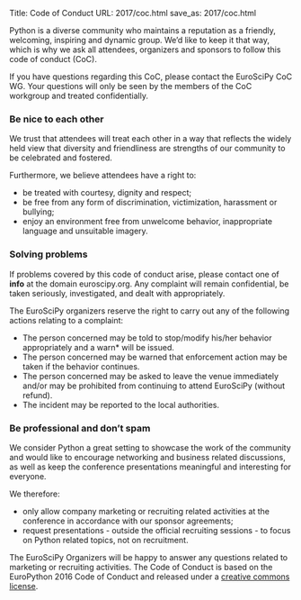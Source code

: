 Title: Code of Conduct
URL: 2017/coc.html
save_as: 2017/coc.html


Python is a diverse community who maintains a reputation as a friendly,
welcoming, inspiring and dynamic group. We’d like to keep it that way,
which is why we ask all attendees, organizers and sponsors to follow this
code of conduct (CoC).

If you have questions regarding this CoC, please contact the EuroSciPy CoC WG.
Your questions will only be seen by the members of the CoC workgroup and
treated confidentially.

### Be nice to each other

We trust that attendees will treat each other in a way that reflects the widely
held view that diversity and friendliness are strengths of our community to be
celebrated and fostered.

Furthermore, we believe attendees have a right to:

* be treated with courtesy, dignity and respect;
* be free from any form of discrimination, victimization, harassment or
  bullying;
* enjoy an environment free from unwelcome behavior, inappropriate language and
  unsuitable imagery.

### Solving problems

If problems covered by this code of conduct arise, please contact one of
**info** at the domain euroscipy.org.
Any complaint will remain confidential, be taken seriously, investigated, and
dealt with appropriately.

The EuroSciPy organizers reserve the right to carry out any of the following
actions relating to a complaint:

* The person concerned may be told to stop/modify his/her behavior
  appropriately and a warn* will be issued.
* The person concerned may be warned that enforcement action may be taken if
  the behavior continues.
* The person concerned may be asked to leave the venue immediately and/or may
  be prohibited from continuing to attend EuroSciPy  (without refund).
* The incident may be reported to the local authorities.

### Be professional and don’t spam

We consider Python a great setting to showcase the work of the community and
would like to encourage networking and business related discussions, as well as
keep the conference presentations meaningful and interesting for everyone.

We therefore:

* only allow company marketing or recruiting related activities at the
  conference in accordance with our sponsor agreements;
* request presentations - outside the official recruiting sessions - to focus
  on Python related topics, not on recruitment.

The EuroSciPy Organizers will be happy to answer any questions related to
marketing or recruiting activities.
The Code of Conduct is based on the EuroPython 2016 Code of Conduct and
released under a
[creative commons license](http://creativecommons.org/licenses/by-nc-sa/3.0/).



